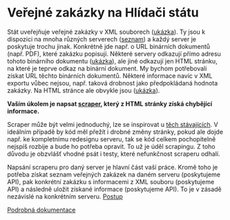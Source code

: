 # Veřejné zakázky na Hlídači státu

Stát uveřejňuje veřejné zakázky v XML souborech ([ukázka](https://zakazky.krajbezkorupce.cz/profile_display_263.html/XMLdataVZ?od=01022018&do=01032018)). Ty jsou k dispozici na mnoha různých serverech ([seznam](transformace-dat#s-čím-potřebujeme-pomoc)) a každý server je poskytuje trochu jinak. Konkrétně jde např. o URL binárních dokumentů (např. PDF), které zakázku popisují. Některé servery odkazují přímo adresu tohoto binárního dokumentu ([ukázka](https://nen.nipez.cz/profil/MVCR/XMLdataVZ?od=12072017&do=12072017)), ale jiné odkazují jen HTML stránku, na které je teprve odkaz na binární dokument. My bychom potřebovali získat URL těchto binárních dokumentů. Některé informace navíc v XML exportu vůbec nejsou, např. taková drobnost jako předpokládaná hodnota zakázky. Na HTML stránce ale obvykle jsou ([ukázka](https://zakazky.krajbezkorupce.cz/contract_display_13335.html)).

**Vaším úkolem je napsat [scraper](https://en.wikipedia.org/wiki/Data_scraping), který z HTML stránky získá chybějící informace.**

Scraper může být velmi jednoduchý, lze se inspirovat u [těch stávajících](transformace-dat/src/handlers). V ideálním případě by kód měl přežít i drobné změny stránky, pokud ale dojde např. ke kompletnímu redesignu serveru, tak se kód celkem pochopitelně nejspíš rozbije a bude ho potřeba opravit. To už je úděl scrapingu. Z toho důvodu je obzvlášť vhodné psát i testy, které nefunkčnost scraperu odhalí.

Napsání scraperu pro daný server je hlavní část vaší práce. Kromě toho je potřeba získat seznam veřejných zakázek na daném serveru (poskytujeme API), pak konkrétní zakázku s informacemi z XML souboru (poskytujeme API) a následně uložit získané informace (poskytujeme API). To je v zásadě nezávislé na konkrétním serveru. [Postup](transformace-dat#získání-nezpracované-zakázky-malého-rozsahu)

[Podrobná dokumentace](transformace-dat)
